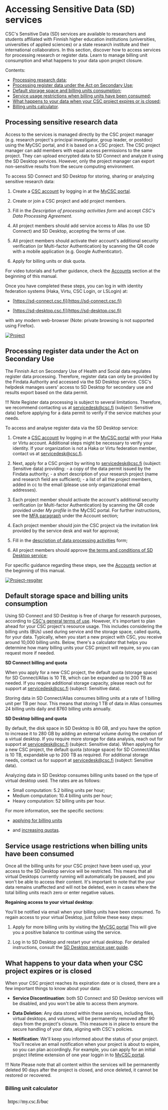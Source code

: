 # Accessing Sensitive Data (SD) services 
  
CSC's Sensitive Data (SD) services are available to researchers and students affiliated with Finnish higher education institutions (universities, universities of applied sciences) or a state research institute and their international collaborators. In this section, discover how to access services for processing research or register data. Learn to manage billing unit consumption and what happens to your data upon project closure.

Contents:

 * [Processing research data](./sd-access.md#processing-sensitive-research-data);
 * [Processing register data under the Act on Secondary Use](./sd-access.md#processing-register-data-under-the-act-on-secondary-use);
 * [Default storage space and billing units consumption](./sd-access.md#default-storage-space-and-billing-units-consumption);
 * [Service usage restrictions when billing units have been consumed](./sd-access.md#service-usage-restrictions-when-billing-units-have-been-consumed);
 * [What happens to your data when your CSC project expires or is closed](./sd-access.md#what-happens-to-your-data-when-your-csc-project-expires-or-is-closed);
 * [Billing units calculator](./sd-access.md#default-storage-space-and-billing-units-consumption).


## Processing sensitive research data

Access to the services is managed directly by the CSC project manager (e.g. research project's principal investigator, group leader, or postdoc) using the MyCSC portal, and it is based on a CSC project. The CSC project manager can add members with equal access permissions to the same project. They can upload encrypted data to SD Connect and analyze it using the SD Desktop services. However, only the project manager can export non-sensitive results from the secure computing environment. 

To access SD Connect and SD Desktop for storing, sharing or analyzing sensitive research data:

1. Create a [CSC account](../../accounts/how-to-create-new-user-account.md) by logging in at the [MyCSC portal](https://my.csc.fi).

2. Create or join a CSC project and add project members.

3. Fill in the _Description of processing activities form_ and accept _CSC's Data Processing Agreement_.  

4. All project members should add service access to Allas (to use SD Connect) and SD Desktop, accepting the terms of use. 

5. All project members should activate their account's additional security verification (or Multi-factor Authentication) by scanning the QR code with a mobile application (e.g. Google Authenticator).

6. Apply for billing units or disk quota.


For video tutorials and further guidance, check the [Accounts](../../accounts/index.md) section at the beginning of this manual.

Once you have completed these steps, you can log in with identity federation systems (Haka, Virtu, CSC Login, or LSLogin) at:

* [https://sd-connect.csc.fi](https://sd-connect.csc.fi) 	 
  
* [https://sd-desktop.csc.fi](https://sd-desktop.csc.fi)	 
  

with any modern web-browser (Note: private browsing is not supported using Firefox).

[![Project](images/connect/reasearchdata.png)](images/connect/reasearchdata.png)


## Processing register data under the Act on Secondary Use

The Finnish Act on Secondary Use of Health and Social data regulates register data processing. Therefore, register data can only be provided by the Findata Authority and accessed via the SD Desktop service. CSC's helpdesk manages users' access to  SD Desktop for secondary use and results export based on the data permit.


!!! Note
    Register data processing is subject to several limitations. Therefore, we recommend contacting us at servicedesk@csc.fi (subject: Sensitive data) before applying for a data permit to verify if the service matches your needs. 

To access and analyse register data via the SD Desktop service:

 1. Create a [CSC account](../../accounts/how-to-create-new-user-account.md) by logging in at the [MyCSC portal](https://my.csc.fi) with your Haka or Virtu account. Additional steps might be necessary to verify your identity. If your organization is not a Haka or Virtu federation member, contact us at servicedesk@csc.fi.


2. Next, apply for a CSC project by writing to servicedesk@csc.fi (subject: Sensitive data) providing: - a copy of the data permit issued by the Findata authority; - a short description of your research project (name and research field are sufficient); - a list of all the project members, added in cc to the email (please use only organizational email addresses).
  
3. Each project member should activate the account's additional security verification (or Multi-factor Authentication) by scanning the QR code provided under _My profile_ in the MyCSC portal. For further instructions, see the [MFA paragraph](../../accounts/mfa.md) under the Account section;


4. Each project member should join the CSC project via the invitation link provided by the service desk and wait for approval;
  
 	
5. Fill in the [description of data processing activities](../../accounts/when-your-project-handles-personal-data.md) form;	 
  
 	 
6. All project members should approve [the terms and conditions of SD Desktop service](../../accounts/how-to-add-service-access-for-project.md#member);	 
  
 	 
For specific guidance regarding these steps, see the [Accounts](../../accounts/index.md) section at the beginning of this manual.	 


[![Project-resgiter](images/connect/secondaryuse.png)](images/connect/secondaryuse.png)
  
## Default storage space and billing units consumption

Using SD Connect and SD Desktop is free of charge for research purposes, according to [CSC's general terms of use](https://research.csc.fi/free-of-charge-use-cases). However, it's important to plan ahead for your CSC project's resource usage. 
This includes considering the billing units (BUs) used during service and the storage space, called quota, for your data.  Typically, when you start a new project with CSC, you receive around 10,000 billing units. Below, there's a calculator that helps you determine how many billing units your CSC project will require, so you can request more if needed.


**SD Connect billing and quota**

When you apply for a new CSC project, the default quota (storage space) for SD Connect/Allas is 10 TB, which can be expanded up to 200 TB as needed. If you require additional storage capacity, please reach out for support at servicedesk@csc.fi (subject: Sensitive data).

Storing data in SD Connect/Allas consumes billing units at a rate of 1 billing unit per TB per hour. This means that storing 1 TB of data in Allas consumes 24 billing units daily and 8760 billing units annually.

**SD Desktop billing and quota**

By default, the disk space in SD Desktop is 80 GB, and you have the option to increase it to 280 GB by adding an external volume during the creation of a virtual desktop. If you require more storage for data analysis, reach out for support at servicedesk@csc.fi (subject: Sensitive data).
When applying for a new CSC project, the default quota (storage space) for SD Connect/Allas is 10 TB, expandable up to 200 TB as required. For additional storage needs, contact us for support at servicedesk@csc.fi (subject: Sensitive data).

Analyzing data in SD Desktop consumes billing units based on the type of virtual desktop used. The rates are as follows:

* Small computation: 5.2 billing units per hour;
* Medium computation: 10.4 billing units per hour;
* Heavy computation: 52 billing units per hour.

For more information, see the specific sections: 

* [applying for billing units](../../accounts/how-to-apply-for-billing-units.md) 

* and [increasing quotas](../../accounts/how-to-increase-disk-quotas.md).


## Service usage restrictions when billing units have been consumed

Once all the billing units for your CSC project have been used up, your access to the SD Desktop service will be restricted. This means that all virtual Desktops currently running will automatically be paused, and you won't be able to access their content. It's important to note that the your data remains unaffected and will not be deleted, even in cases where the total billing units reach zero or enter negative values.

**Regaining access to your virtual desktop**:

You'll be notified via email when your billing units have been consumed. To regain access to your virtual Desktop, just follow these easy steps:

1. Apply for more billing units by visiting the [MyCSC portal](https://my.csc.fi) This will give you a positive balance to continue using the service.

2. Log in to SD Desktop and restart your virtual desktop. For detailed instructions, consult the [SD Desktop service user guide](../../data/sensitive-data/sd_desktop.md#pausing-or-restarting-a-virtual-desktop). 


## What happens to your data when your CSC project expires or is closed

When your CSC project reaches its expiration date or is closed, there are a few important things to know about your data:

* **Service Discontinuation**: both SD Connect and SD Desktop services will be disabled, and you won't be able to access them anymore.

* **Data Deletion**: Any data stored within these services, including files, virtual desktops, and volumes, will be permanently removed after 90 days from the project's closure. This measure is in place to ensure the secure handling of your data, aligning with CSC's policies.

* **Notification**: We'll keep you informed about the status of your project. You'll receive an email notification when your project is about to expire, so you can plan accordingly. For example, you can apply for an initial project lifetime extension of one year loggin in to [MyCSC portal](https://my.csc.fi).

!!! Note
    Please note that all content within the services will be permanently deleted 90 days after the project is closed, and once deleted, it cannot be restored or recovered.


### Billing unit calculator

<iframe srcdoc="https://my.csc.fi/buc" style="width: 100%; height: 1300px; border: 0"></iframe>

